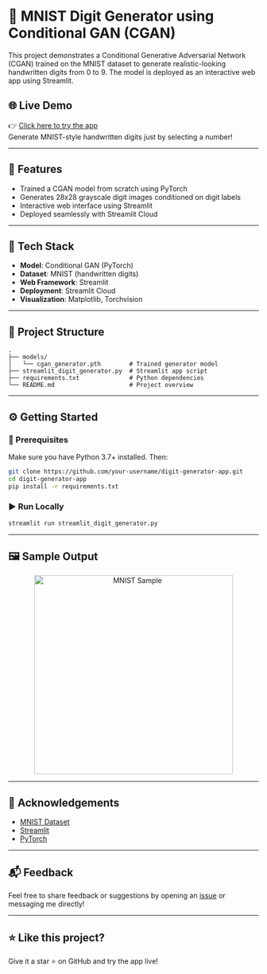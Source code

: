 # 🧠 MNIST Digit Generator using Conditional GAN (CGAN)

This project demonstrates a Conditional Generative Adversarial Network (CGAN) trained on the MNIST dataset to generate realistic-looking handwritten digits from 0 to 9. The model is deployed as an interactive web app using Streamlit.

## 🌐 Live Demo

👉 [Click here to try the app](https://your-streamlit-app-link)  
Generate MNIST-style handwritten digits just by selecting a number!

---

## 🚀 Features

- Trained a CGAN model from scratch using PyTorch
- Generates 28x28 grayscale digit images conditioned on digit labels
- Interactive web interface using Streamlit
- Deployed seamlessly with Streamlit Cloud

---

## 🧰 Tech Stack

- **Model**: Conditional GAN (PyTorch)
- **Dataset**: MNIST (handwritten digits)
- **Web Framework**: Streamlit
- **Deployment**: Streamlit Cloud
- **Visualization**: Matplotlib, Torchvision

---

## 📁 Project Structure

```
.
├── models/
│   └── cgan_generator.pth        # Trained generator model
├── streamlit_digit_generator.py  # Streamlit app script
├── requirements.txt              # Python dependencies
└── README.md                     # Project overview
```

---

## ⚙️ Getting Started

### 🔧 Prerequisites
Make sure you have Python 3.7+ installed. Then:

```bash
git clone https://github.com/your-username/digit-generator-app.git
cd digit-generator-app
pip install -r requirements.txt
```

### ▶️ Run Locally

```bash
streamlit run streamlit_digit_generator.py
```

---

## 🖼️ Sample Output

<p align="center">
  <img src="https://upload.wikimedia.org/wikipedia/commons/2/27/MnistExamples.png" alt="MNIST Sample" width="400"/>
</p>

---

## 🙌 Acknowledgements

- [MNIST Dataset](http://yann.lecun.com/exdb/mnist/)
- [Streamlit](https://streamlit.io/)
- [PyTorch](https://pytorch.org/)

---

## 📬 Feedback

Feel free to share feedback or suggestions by opening an [issue](https://github.com/your-username/digit-generator-app/issues) or messaging me directly!

---

## ⭐ Like this project?

Give it a star ⭐ on GitHub and try the app live!
